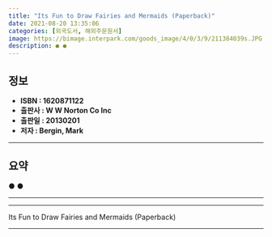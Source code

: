 ```yaml
---
title: "Its Fun to Draw Fairies and Mermaids (Paperback)"
date: 2021-08-20 13:35:06
categories: [외국도서, 해외주문원서]
image: https://bimage.interpark.com/goods_image/4/0/3/9/211384039s.JPG
description: ● ●
---
```


## **정보**

- **ISBN : 1620871122**
- **출판사 : W W Norton   Co Inc**
- **출판일 : 20130201**
- **저자 : Bergin, Mark**

------



## **요약**

●  ●  

------



------


Its Fun to Draw Fairies and Mermaids (Paperback) 

------


